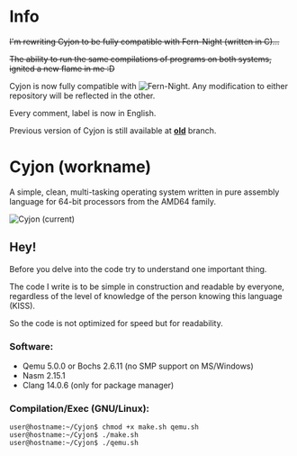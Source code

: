 # Info

~~I'm rewriting Cyjon to be fully compatible with Fern-Night (written in C)...~~

~~The ability to run the same compilations of programs on both systems, ignited a new flame in me :D~~

Cyjon is now fully compatible with ![Fern-Night](https://github.com/CorruptedByCPU/Fern-Night/). Any modification to either repository will be reflected in the other.

Every comment, label is now in English.

Previous version of Cyjon is still available at **[old](https://github.com/CorruptedByCPU/Cyjon/tree/old)** branch.

# Cyjon (workname)

A simple, clean, multi-tasking operating system written in pure assembly language for 64-bit processors from the AMD64 family.

![Cyjon (current)](https://blackdev.org/shot/current.png?)

## Hey!

Before you delve into the code try to understand one important thing.

The code I write is to be simple in construction and readable by everyone, regardless of the level of knowledge of the person knowing this language (KISS).

So the code is not optimized for speed but for readability.

### Software:

  - Qemu 5.0.0 or Bochs 2.6.11 (no SMP support on MS/Windows)
  - Nasm 2.15.1
  - Clang 14.0.6 (only for package manager)

### Compilation/Exec (GNU/Linux):

	user@hostname:~/Cyjon$ chmod +x make.sh qemu.sh
	user@hostname:~/Cyjon$ ./make.sh
	user@hostname:~/Cyjon$ ./qemu.sh
